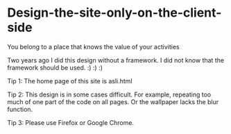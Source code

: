 # Design-the-site-only-on-the-client-side

You belong to a place that knows the value of your activities

Two years ago I did this design without a framework. I did not know that the framework should be used. :) :) :)

Tip 1: The home page of this site is asli.html

Tip 2: This design is in some cases difficult. For example, repeating too much of one part of the code on all pages.
Or the wallpaper lacks the blur function.

Tip 3: Please use Firefox or Google Chrome.
